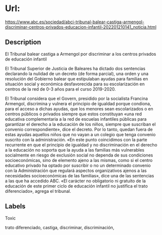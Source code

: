 # Url: 

https://www.abc.es/sociedad/abci-tribunal-balear-castiga-armengol-discriminar-centros-privados-educacion-infantil-202201210141_noticia.html

## Description 

El Tribunal balear castiga a Armengol por discriminar a los centros privados de educación infantil

El Tribunal Superior de Justicia de Baleares ha dictado dos sentencias declarando la nulidad de un decreto (de forma parcial), una orden y una resolución del Gobierno balear que estipulaban ayudas para familias en situación social y económica desfavorecida para su escolarización en centros de la red de 0-3 años para el curso 2019-2020.

El Tribunal considera que el Govern, presidido por la socialista Francina Armengol, discrimina y vulnera el principio de igualdad porque condiona, para el acceso a dichas ayudas, que los menores sean escolarizados o en centros públicos o privados siempre que estos constituyan «una red educativa complementaria a la red de escuelas infantiles públicas para garantizar el derecho a la educación de los niños, siempre que suscriban el convenio correspondiente», dice el decreto. Por lo tanto, quedan fuera de estas ayudas aquellos niños que no vayan a un colegio que tenga convenio suscrito con la administración.
«En este punto coincidimos con la parte recurrente en que el principio de igualdad y no discriminación en el derecho a la educación no soporta que la ayuda a las familias más vulnerables socialmente en riesgo de exclusión social no dependa de sus condiciones socioeconómicas, sino de elemento ajeno a las mismas, como si el centro educativo privado ha optado por suscribir o no un determinado convenio con la Administración que regulará aspectos organizativos ajenos a las necesidades socioeconómicas de las familias», dice una de las sentencias a las que ha accedido ABC. «El carácter no obligatorio ni gratuito de la educación de este primer ciclo de educación infantil no justifica el trato diferenciado», agrega el tribunal.

## Labels 

Toxic 

trato diferenciado, castiga, discriminar, discriminación, 